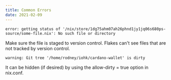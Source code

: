 ```yaml
---
title: Common Errors
date: 2021-02-09
---
```


```
error: getting status of '/nix/store/1dg75ahm07ah26phnd1jy1jq06s680ps-source/some-file.nix': No such file or directory
```

Make sure the file is staged to version control. Flakes can't see files that are not tracked by version control.

```
warning: Git tree '/home/rodney/iohk/cardano-wallet' is dirty
```

It can be hidden (if desired) by using the allow-dirty = true option in nix.conf.
